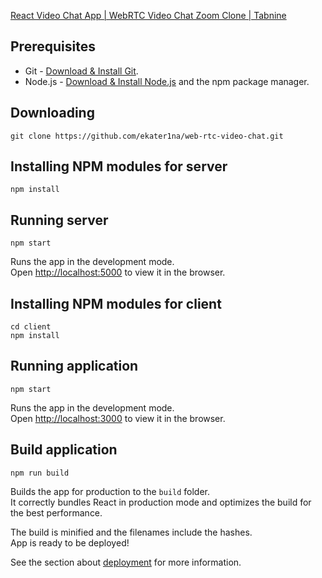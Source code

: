 [React Video Chat App | WebRTC Video Chat Zoom Clone | Tabnine](https://www.youtube.com/watch?v=oxFr7we3LC8)

## Prerequisites

- Git - [Download & Install Git](https://git-scm.com/downloads).
- Node.js - [Download & Install Node.js](https://nodejs.org/en/download/) and the npm package manager.

## Downloading

```
git clone https://github.com/ekater1na/web-rtc-video-chat.git
```

## Installing NPM modules for server

```
npm install
```

## Running server

```
npm start
```

Runs the app in the development mode.\
Open [http://localhost:5000](http://localhost:5000) to view it in the browser.

## Installing NPM modules for client

```
cd client
npm install
```

## Running application

```
npm start
```

Runs the app in the development mode.\
Open [http://localhost:3000](http://localhost:3000) to view it in the browser.

## Build application

```
npm run build
```

Builds the app for production to the `build` folder.\
It correctly bundles React in production mode and optimizes the build for the best performance.

The build is minified and the filenames include the hashes.\
App is ready to be deployed!

See the section about [deployment](https://facebook.github.io/create-react-app/docs/deployment) for more information.
